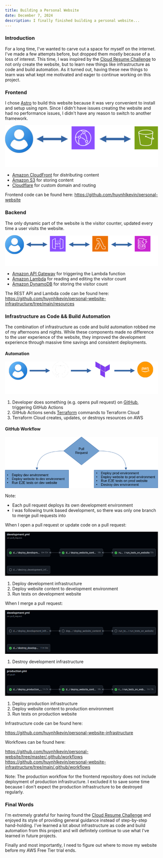 ```yaml
---
title: Building a Personal Website
date: December 7, 2024
description: I finally finished building a personal website...
---
```

### Introduction
For a long time, I've wanted to carve out a space for myself on the internet. I've made a few attempts before, but dropped them mostly because of a loss of interest. This time, I was inspired by the [Cloud Resume Challenge](https://cloudresumechallenge.dev/) to not only create the website, but to learn new things like infrastructure as code and build automation. As it turned out, having these new things to learn was what kept me motivated and eager to continue working on this project.

### Frontend

I chose [Astro](https://astro.build/) to build this website because it was very convenient to install and setup using npm. Since I didn't have issues creating the website and had no performance issues, I didn't have any reason to switch to another framework.

![Frontend](../../images/blog/1/frontend-dark.webp)

- [Amazon CloudFront](https://aws.amazon.com/cloudfront/) for distributing content
- [Amazon S3](https://aws.amazon.com/s3/) for storing content
- [Cloudflare](https://www.cloudflare.com/) for custom domain and routing

Frontend code can be found here: https://github.com/huynhlkevin/personal-website

### Backend

The only dynamic part of the website is the visitor counter, updated every time a user visits the website.

![Backend](../../images/blog/1/backend-dark.webp)

- [Amazon API Gateway](https://aws.amazon.com/api-gateway/) for triggering the Lambda function
- [Amazon Lambda](https://aws.amazon.com/lambda/) for reading and editing the visitor count
- [Amazon DynamoDB](https://aws.amazon.com/dynamodb/) for storing the visitor count

The REST API and Lambda code can be found here: https://github.com/huynhlkevin/personal-website-infrastructure/tree/main/resources

### Infrastructure as Code && Build Automation

The combination of infrastructure as code and build automation robbed me of my afternoons and nights. While these components made no difference to the user experience of the website, they improved the development experience through massive time savings and consistent deployments.

#### Automation

![Infrastructure Automation Workflow](../../images/blog/1/infrastructure-automation-workflow-dark.webp)

1. Developer does something (e.g. opens pull request) on [GitHub](https://github.com/), triggering GitHub Actions
1. GitHub Actions sends [Terraform](https://www.terraform.io/) commands to Terraform Cloud
1. Terraform Cloud creates, updates, or destroys resources on AWS

#### GitHub Workflow

![Build Automation Workflow](../../images/blog/1/build-automation-workflow-dark.webp)

Note:
- Each pull request deploys its own development environment
- I was following trunk based development, so there was only one branch to merge pull requests into

When I open a pull request or update code on a pull request:

![Pull Request Open/Edit Workflow](../../images/blog/1/pull-request-open.png)

1. Deploy development infrastructure
1. Deploy website content to development environment
1. Run tests on development website

When I merge a pull request:

![Pull Request Closed Workflow](../../images/blog/1/pull-request-closed.png)

1. Destroy development infrastructure

![Push to Default Branch](../../images/blog/1/push-to-default-branch.png)

1. Deploy production infrastructure
1. Deploy website content to production environment
1. Run tests on production website

Infrastructure code can be found here:

https://github.com/huynhlkevin/personal-website-infrastructure

Workflows can be found here:

https://github.com/huynhlkevin/personal-website/tree/master/.github/workflows
https://github.com/huynhlkevin/personal-website-infrastructure/tree/main/.github/workflows

Note: The production workflow for the frontend repository does not include deployment of production infrastructure. I excluded it to save some time because I don't expect the production infrastructure to be destroyed regularly.

### Final Words

I'm extremely grateful for having found the [Cloud Resume Challenge](https://cloudresumechallenge.dev/) and enjoyed its style of providing general guidance instead of step-by-step hand-holding. I've learned a lot about infrastructure as code and build automation from this project and will definitely continue to use what I've learned in future projects.

Finally and most importantly, I need to figure out where to move my website before my AWS Free Tier trial ends.